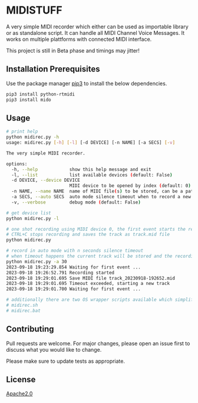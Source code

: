 # MIDISTUFF

A very simple MIDI recorder which either can be used as importable library or as standalone script. It can handle all MIDI Channel Voice Messages. It works on multiple plattforms with connected MIDI interface.

This project is still in Beta phase and timings may jitter!


## Installation Prerequisites

Use the package manager [pip3](https://pip.pypa.io/en/stable/) to install the below dependencies.


```bash
pip3 install python-rtmidi
pip3 install mido
```

## Usage

```bash
# print help
python midirec.py -h
usage: midirec.py [-h] [-l] [-d DEVICE] [-n NAME] [-a SECS] [-v]

The very simple MIDI recorder.

options:
  -h, --help            show this help message and exit
  -l, --list            list available devices (default: False)
  -d DEVICE, --device DEVICE
                        MIDI device to be opened by index (default: 0)
  -n NAME, --name NAME  name of MIDI file(s) to be stored, can be a path (default: track)
  -a SECS, --auto SECS  auto mode silence timeout when to record a new track (default: 0)
  -v, --verbose         debug mode (default: False)

# get device list
python midirec.py -l

# one shot recording using MIDI device 0, the first event starts the recording
# CTRL+C stops recording and saves the track as track.mid file
python midirec.py

# record in auto mode with n seconds silence timeout
# when timeout happens the current track will be stored and the recording starts again with a new midi track
python midirec.py -a 30
2023-09-18 19:23:29.854 Waiting for first event ...
2023-09-18 19:26:52.791 Recording started
2023-09-18 19:29:01.695 Save MIDI file track_20230918-192652.mid
2023-09-18 19:29:01.695 Timeout exceeded, starting a new track
2023-09-18 19:29:01.700 Waiting for first event ...

# additionally there are two OS wrapper scripts available which simplifies script execution
# midirec.sh
# midirec.bat
```

## Contributing

Pull requests are welcome. For major changes, please open an issue first
to discuss what you would like to change.

Please make sure to update tests as appropriate.

## License

[Apache2.0](https://www.apache.org/licenses/LICENSE-2.0)